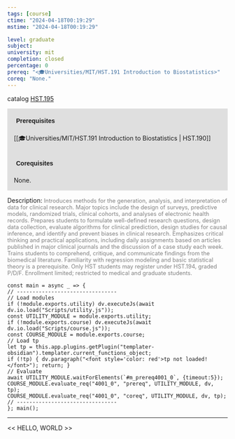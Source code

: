 ```yaml
---
tags: [course]
ctime: "2024-04-18T00:19:29"
mstime: "2024-04-18T00:19:29"

level: graduate
subject: 
university: mit
completion: closed
percentage: 0
prereq: "<🎓Universities/MIT/HST.191 Introduction to Biostatistics>"
coreq: "None."
---
```


catalog [HST.195](http://student.mit.edu/catalog/mHSTa.html#HST.195)

<span style="display: block; padding: 15px; background-color: rgb(100, 100, 100, 0.2);"><font id="m_prereq4001_0" style="display: block; font-family: Arial, sans-serif; font-weight: bold; padding: 5px">Prerequisites</font><br><span id="prereq4001_0">[[🎓Universities/MIT/HST.191 Introduction to Biostatistics | HST.190]]</span></span>
<span style="display: block; padding: 15px; background-color: rgb(100, 100, 100, 0.2);"><font id="m_coreq4001_0" style="display: block; font-family: Arial, sans-serif; font-weight: bold; padding: 5px">Corequisites</font><br><span id="coreq4001_0">None.</span></span>

<font style="">Description:</font>
<font style="color: grey; font-size: 0.8rem;">Introduces methods for the generation, analysis, and interpretation of data for clinical research. Major topics include the design of surveys, predictive models, randomized trials, clinical cohorts, and analyses of electronic health records. Prepares students to formulate well-defined research questions, design data collection, evaluate algorithms for clinical prediction, design studies for causal inference, and identify and prevent biases in clinical research. Emphasizes critical thinking and practical applications, including daily assignments based on articles published in major clinical journals and the discussion of a case study each week. Trains students to comprehend, critique, and communicate findings from the biomedical literature. Familiarity with regression modeling and basic statistical theory is a prerequisite. Only HST students may register under HST.194, graded P/D/F. Enrollment limited; restricted to medical and graduate students.</font>

```dataviewjs
const main = async _ => {
// --------------------------------
// Load modules
if (!module.exports.utility) dv.executeJs(await dv.io.load("Scripts/utility.js"));
const UTILITY_MODULE = module.exports.utility;
if (!module.exports.course) dv.executeJs(await dv.io.load("Scripts/course.js"));
const COURSE_MODULE = module.exports.course;
// Load tp
let tp = this.app.plugins.getPlugin("templater-obsidian").templater.current_functions_object;
if (!tp) { dv.paragraph("<font style='color: red'>tp not loaded!</font>"); return; }
// Evaluate
await UTILITY_MODULE.waitForElements(`#m_prereq4001_0`, {timeout:5});
COURSE_MODULE.evaluate_req("4001_0", "prereq", UTILITY_MODULE, dv, tp);
COURSE_MODULE.evaluate_req("4001_0", "coreq", UTILITY_MODULE, dv, tp);
// --------------------------------
}; main();
```

---

<< HELLO, WORLD >>
